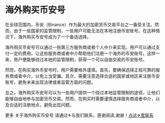 # 海外购买币安号

在全球范围内，币安（Binance）作为最大的加密货币交易平台之一备受关注。然而，由于一些国家的监管限制，一些用户可能无法在本地注册币安账号。在这种情况下，海外购买币安号成为了一个备选选择。

海外购买币安号可以通过一些第三方服务商或者个人中介来实现。用户可以通过支付一定的费用，让这些服务商或者中介帮助他们注册一个海外的币安账号。这样一来，用户便能够绕过本地的监管限制，获得一个可以自由交易的币安账号。

然而，在购买海外币安号时，用户需要格外谨慎。首先，要确保选择正规可靠的服务商或者中介，以免上当受骗。其次，需要注意选择合适的国家或地区来注册币安账号，避免未来出现法律或者监管方面的问题。

总之，海外购买币安号可以为一些用户提供一个绕过本地监管限制的途径，让他们能够自由地参与加密货币交易。然而，在购买时需要谨慎选择服务商或者中介，以及合适的注册地点，避免出现问题。

更多 关于海外购买币安号 请通过✈与我们联系，感谢阅读,谢谢！[点这✈里联系](https://add.k02.cc)